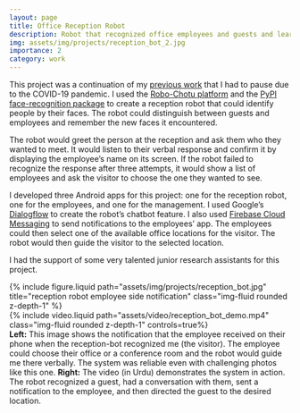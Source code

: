```yaml
---
layout: page
title: Office Reception Robot
description: Robot that recognized office employees and guests and learned new faces
img: assets/img/projects/reception_bot_2.jpg
importance: 2
category: work
---
```


This project was a continuation of my <a href="/projects/imitation_therapy_project">previous work</a> that I had to pause due to the COVID-19 pandemic. I used the <a href="#robo_chotu">Robo-Chotu platform</a> and the <a href="https://pypi.org/project/face-recognition/" target="_blank"> PyPI face-recognition package</a> to create a reception robot that could identify people by their faces. The robot could distinguish between guests and employees and remember the new faces it encountered.

The robot would greet the person at the reception and ask them who they wanted to meet. It would listen to their verbal response and confirm it by displaying the employee’s name on its screen. If the robot failed to recognize the response after three attempts, it would show a list of employees and ask the visitor to choose the one they wanted to see.

I developed three Android apps for this project: one for the reception robot, one for the employees, and one for the management. I used Google’s <a href="https://cloud.google.com/dialogflow" target="_blank"> Dialogflow</a> to create the robot’s chatbot feature. I also used <a href="https://firebase.google.com/docs/cloud-messaging" target="_blank">Firebase Cloud Messaging</a> to send notifications to the employees’ app. The employees could then select one of the available office locations for the visitor. The robot would then guide the visitor to the selected location.

I had the support of some very talented junior research assistants for this project.

<div class="row">
    <div class="col-sm-3 mt-3 mt-md-0">
        {% include figure.liquid path="assets/img/projects/reception_bot.jpg" title="reception robot employee side notification" class="img-fluid rounded z-depth-1" %}
    </div>
    <div class="col-sm mt-3 mt-md-0">
        {% include video.liquid path="assets/video/reception_bot_demo.mp4" class="img-fluid rounded z-depth-1" controls=true%}
    </div>
</div>

<div class="caption">
    <b>Left:</b> This image shows the notification that the employee received on their phone when the reception-bot recognized me (the visitor). The employee could choose their office or a conference room and the robot would guide me there verbally. The system was reliable even with challenging photos like this one. <b>Right:</b> The video (in Urdu) demonstrates the system in action. The robot recognized a guest, had a conversation with them, sent a notification to the employee, and then directed the guest to the desired location.
</div>